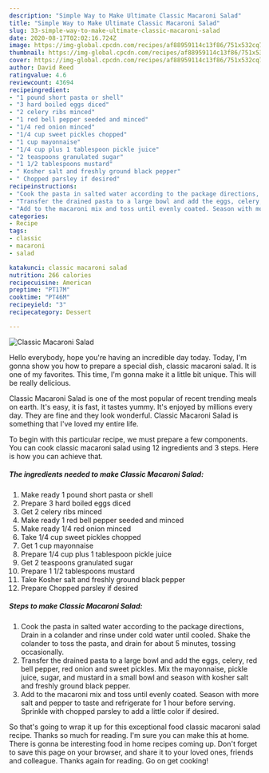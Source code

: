 ```yaml
---
description: "Simple Way to Make Ultimate Classic Macaroni Salad"
title: "Simple Way to Make Ultimate Classic Macaroni Salad"
slug: 33-simple-way-to-make-ultimate-classic-macaroni-salad
date: 2020-08-17T02:02:16.724Z
image: https://img-global.cpcdn.com/recipes/af88959114c13f86/751x532cq70/classic-macaroni-salad-recipe-main-photo.jpg
thumbnail: https://img-global.cpcdn.com/recipes/af88959114c13f86/751x532cq70/classic-macaroni-salad-recipe-main-photo.jpg
cover: https://img-global.cpcdn.com/recipes/af88959114c13f86/751x532cq70/classic-macaroni-salad-recipe-main-photo.jpg
author: David Reed
ratingvalue: 4.6
reviewcount: 43694
recipeingredient:
- "1 pound short pasta or shell"
- "3 hard boiled eggs diced"
- "2 celery ribs minced"
- "1 red bell pepper seeded and minced"
- "1/4 red onion minced"
- "1/4 cup sweet pickles chopped"
- "1 cup mayonnaise"
- "1/4 cup plus 1 tablespoon pickle juice"
- "2 teaspoons granulated sugar"
- "1 1/2 tablespoons mustard"
- " Kosher salt and freshly ground black pepper"
- " Chopped parsley if desired"
recipeinstructions:
- "Cook the pasta in salted water according to the package directions, Drain in a colander and rinse under cold water until cooled. Shake the colander to toss the pasta, and drain for about 5 minutes, tossing occasionally."
- "Transfer the drained pasta to a large bowl and add the eggs, celery, red bell pepper, red onion and sweet pickles. Mix the mayonnaise, pickle juice, sugar, and mustard in a small bowl and season with kosher salt and freshly ground black pepper."
- "Add to the macaroni mix and toss until evenly coated. Season with more salt and pepper to taste and refrigerate for 1 hour before serving. Sprinkle with chopped parsley to add a little color if desired."
categories:
- Recipe
tags:
- classic
- macaroni
- salad

katakunci: classic macaroni salad 
nutrition: 266 calories
recipecuisine: American
preptime: "PT17M"
cooktime: "PT46M"
recipeyield: "3"
recipecategory: Dessert

---
```



![Classic Macaroni Salad](https://img-global.cpcdn.com/recipes/af88959114c13f86/751x532cq70/classic-macaroni-salad-recipe-main-photo.jpg)

Hello everybody, hope you're having an incredible day today. Today, I'm gonna show you how to prepare a special dish, classic macaroni salad. It is one of my favorites. This time, I'm gonna make it a little bit unique. This will be really delicious.



Classic Macaroni Salad is one of the most popular of recent trending meals on earth. It's easy, it is fast, it tastes yummy. It's enjoyed by millions every day. They are fine and they look wonderful. Classic Macaroni Salad is something that I've loved my entire life.


To begin with this particular recipe, we must prepare a few components. You can cook classic macaroni salad using 12 ingredients and 3 steps. Here is how you can achieve that.

<!--inarticleads1-->

##### The ingredients needed to make Classic Macaroni Salad:

1. Make ready 1 pound short pasta or shell
1. Prepare 3 hard boiled eggs diced
1. Get 2 celery ribs minced
1. Make ready 1 red bell pepper seeded and minced
1. Make ready 1/4 red onion minced
1. Take 1/4 cup sweet pickles chopped
1. Get 1 cup mayonnaise
1. Prepare 1/4 cup plus 1 tablespoon pickle juice
1. Get 2 teaspoons granulated sugar
1. Prepare 1 1/2 tablespoons mustard
1. Take  Kosher salt and freshly ground black pepper
1. Prepare  Chopped parsley if desired




<!--inarticleads2-->

##### Steps to make Classic Macaroni Salad:

1. Cook the pasta in salted water according to the package directions, Drain in a colander and rinse under cold water until cooled. Shake the colander to toss the pasta, and drain for about 5 minutes, tossing occasionally.
1. Transfer the drained pasta to a large bowl and add the eggs, celery, red bell pepper, red onion and sweet pickles. Mix the mayonnaise, pickle juice, sugar, and mustard in a small bowl and season with kosher salt and freshly ground black pepper.
1. Add to the macaroni mix and toss until evenly coated. Season with more salt and pepper to taste and refrigerate for 1 hour before serving. Sprinkle with chopped parsley to add a little color if desired.




So that's going to wrap it up for this exceptional food classic macaroni salad recipe. Thanks so much for reading. I'm sure you can make this at home. There is gonna be interesting food in home recipes coming up. Don't forget to save this page on your browser, and share it to your loved ones, friends and colleague. Thanks again for reading. Go on get cooking!
